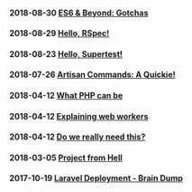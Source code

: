 #### 2018-08-30 [ES6 & Beyond: Gotchas](https://github.com/joshuamabina/blog/issues/6)
#### 2018-08-29 [Hello, RSpec!](https://github.com/joshuamabina/blog/issues/10)
#### 2018-08-23 [Hello, Supertest!](https://github.com/joshuamabina/blog/issues/11)
#### 2018-07-26 [Artisan Commands: A Quickie!](https://github.com/joshuamabina/blog/issues/8)
#### 2018-04-12 [What PHP can be](https://github.com/joshuamabina/blog/issues/5)
#### 2018-04-12 [Explaining web workers](https://github.com/joshuamabina/blog/issues/4)
#### 2018-04-12 [Do we really need this?](https://github.com/joshuamabina/blog/issues/3)
#### 2018-03-05 [Project from Hell](https://github.com/joshuamabina/blog/issues/2)
#### 2017-10-19 [Laravel Deployment - Brain Dump](https://github.com/joshuamabina/blog/issues/1)
